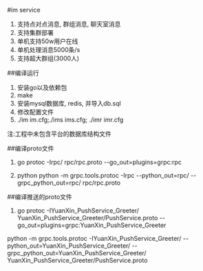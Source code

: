 
#im service
1. 支持点对点消息, 群组消息, 聊天室消息
2. 支持集群部署
3. 单机支持50w用户在线
4. 单机处理消息5000条/s
5. 支持超大群组(3000人)


##编译运行

1. 安装go以及依赖包
2. make
3. 安装mysql数据库, redis, 并导入db.sql
4. 修改配置文件
5. ./im im.cfg;./ims ims.cfg; ./imr imr.cfg

注:工程中未包含平台的数据库结构文件


##编译proto文件
1. go
protoc -Irpc/ rpc/rpc.proto --go_out=plugins=grpc:rpc

2. python
python -m grpc.tools.protoc -Irpc --python_out=rpc/ --grpc_python_out=rpc/ rpc/rpc.proto


##编译推送的proto文件
1. go
protoc -IYuanXin_PushService_Greeter/ YuanXin_PushService_Greeter/PushService.proto --go_out=plugins=grpc:YuanXin_PushService_Greeter

python -m grpc.tools.protoc -IYuanXin_PushService_Greeter/ --python_out=YuanXin_PushService_Greeter/ --grpc_python_out=YuanXin_PushService_Greeter/ YuanXin_PushService_Greeter/PushService.proto

